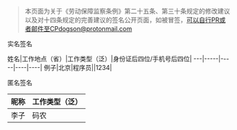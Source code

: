 > 本页面为关于《劳动保障监察条例》第二十五条、第三十条规定的修改建议以及对十四条规定的完善建议的签名公开页面，如被冒签，可以自行PR或者邮件至CPdogson@protonmail.com

实名签名

姓名|工作地点（省）|工作类型（泛）|身份证后四位/手机号后四位|
---|-----|-----|----|----|
例子|北京|程序员||1234|

匿名签名

昵称|工作类型（泛）
---|----
李子|码农
